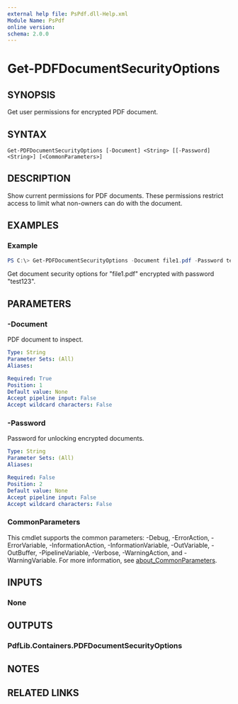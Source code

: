 ```yaml
---
external help file: PsPdf.dll-Help.xml
Module Name: PsPdf
online version:
schema: 2.0.0
---
```


# Get-PDFDocumentSecurityOptions

## SYNOPSIS
Get user permissions for encrypted PDF document.

## SYNTAX

```
Get-PDFDocumentSecurityOptions [-Document] <String> [[-Password] <String>] [<CommonParameters>]
```

## DESCRIPTION
Show current permissions for PDF documents. These permissions restrict access to limit what non-owners can do with the document.

## EXAMPLES

### Example
```powershell
PS C:\> Get-PDFDocumentSecurityOptions -Document file1.pdf -Password test123
```

Get document security options for "file1.pdf" encrypted with password "test123".

## PARAMETERS

### -Document
PDF document to inspect.

```yaml
Type: String
Parameter Sets: (All)
Aliases:

Required: True
Position: 1
Default value: None
Accept pipeline input: False
Accept wildcard characters: False
```

### -Password
Password for unlocking encrypted documents.

```yaml
Type: String
Parameter Sets: (All)
Aliases:

Required: False
Position: 2
Default value: None
Accept pipeline input: False
Accept wildcard characters: False
```

### CommonParameters
This cmdlet supports the common parameters: -Debug, -ErrorAction, -ErrorVariable, -InformationAction, -InformationVariable, -OutVariable, -OutBuffer, -PipelineVariable, -Verbose, -WarningAction, and -WarningVariable. For more information, see [about_CommonParameters](http://go.microsoft.com/fwlink/?LinkID=113216).

## INPUTS

### None

## OUTPUTS

### PdfLib.Containers.PDFDocumentSecurityOptions

## NOTES

## RELATED LINKS
